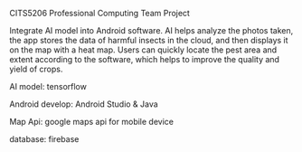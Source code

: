 CITS5206 Professional Computing Team Project

Integrate AI model into Android software. AI helps analyze the photos taken, the app stores the data of harmful insects in the cloud, and then displays it on the map with a heat map. Users can quickly locate the pest area and extent according to the software, which helps to improve the quality and yield of crops.

AI model: tensorflow

Android develop: Android Studio & Java

Map Api: google maps api for mobile device

database: firebase
